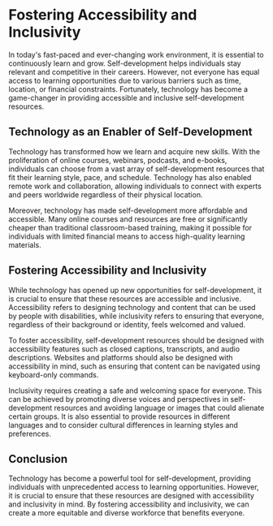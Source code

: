 Fostering Accessibility and Inclusivity
==============================================================================================

In today's fast-paced and ever-changing work environment, it is essential to continuously learn and grow. Self-development helps individuals stay relevant and competitive in their careers. However, not everyone has equal access to learning opportunities due to various barriers such as time, location, or financial constraints. Fortunately, technology has become a game-changer in providing accessible and inclusive self-development resources.

Technology as an Enabler of Self-Development
--------------------------------------------

Technology has transformed how we learn and acquire new skills. With the proliferation of online courses, webinars, podcasts, and e-books, individuals can choose from a vast array of self-development resources that fit their learning style, pace, and schedule. Technology has also enabled remote work and collaboration, allowing individuals to connect with experts and peers worldwide regardless of their physical location.

Moreover, technology has made self-development more affordable and accessible. Many online courses and resources are free or significantly cheaper than traditional classroom-based training, making it possible for individuals with limited financial means to access high-quality learning materials.

Fostering Accessibility and Inclusivity
---------------------------------------

While technology has opened up new opportunities for self-development, it is crucial to ensure that these resources are accessible and inclusive. Accessibility refers to designing technology and content that can be used by people with disabilities, while inclusivity refers to ensuring that everyone, regardless of their background or identity, feels welcomed and valued.

To foster accessibility, self-development resources should be designed with accessibility features such as closed captions, transcripts, and audio descriptions. Websites and platforms should also be designed with accessibility in mind, such as ensuring that content can be navigated using keyboard-only commands.

Inclusivity requires creating a safe and welcoming space for everyone. This can be achieved by promoting diverse voices and perspectives in self-development resources and avoiding language or images that could alienate certain groups. It is also essential to provide resources in different languages and to consider cultural differences in learning styles and preferences.

Conclusion
----------

Technology has become a powerful tool for self-development, providing individuals with unprecedented access to learning opportunities. However, it is crucial to ensure that these resources are designed with accessibility and inclusivity in mind. By fostering accessibility and inclusivity, we can create a more equitable and diverse workforce that benefits everyone.
